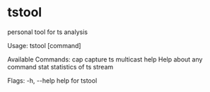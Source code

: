 # tstool

personal tool for ts analysis

Usage:
  tstool [command]

Available Commands:
  cap         capture ts multicast
  help        Help about any command
  stat        statistics of ts stream

Flags:
  -h, --help            help for tstool
